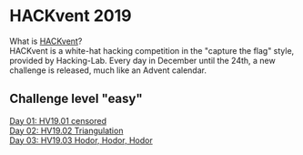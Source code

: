 # HACKvent 2019
What is [HACKvent](https://hackvent.hacking-lab.com/)?  
HACKvent is a white-hat hacking competition in the "capture the flag" style, provided by Hacking-Lab. Every day in December until the 24th, a new challenge is released, much like an Advent calendar.
## Challenge level "easy"
[Day 01: HV19.01 censored](01)  
[Day 02: HV19.02 Triangulation](02)  
[Day 03: HV19.03 Hodor, Hodor, Hodor](03)  
